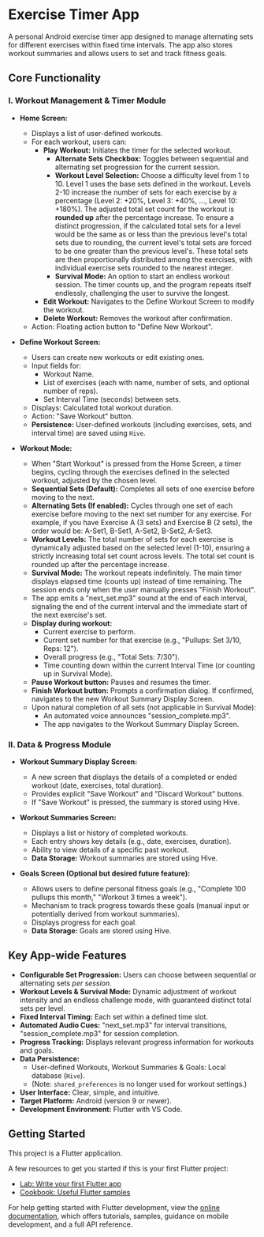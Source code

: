 # Exercise Timer App

A personal Android exercise timer app designed to manage alternating sets for different exercises within fixed time intervals. The app also stores workout summaries and allows users to set and track fitness goals.

## Core Functionality

### I. Workout Management & Timer Module

*   **Home Screen:**
    *   Displays a list of user-defined workouts.
    *   For each workout, users can:
        *   **Play Workout:** Initiates the timer for the selected workout.
            *   **Alternate Sets Checkbox:** Toggles between sequential and alternating set progression for the current session.
            *   **Workout Level Selection:** Choose a difficulty level from 1 to 10. Level 1 uses the base sets defined in the workout. Levels 2-10 increase the number of sets for each exercise by a percentage (Level 2: +20%, Level 3: +40%, ..., Level 10: +180%). The adjusted total set count for the workout is **rounded up** after the percentage increase. To ensure a distinct progression, if the calculated total sets for a level would be the same as or less than the previous level's total sets due to rounding, the current level's total sets are forced to be one greater than the previous level's. These total sets are then proportionally distributed among the exercises, with individual exercise sets rounded to the nearest integer.
            *   **Survival Mode:** An option to start an endless workout session. The timer counts up, and the program repeats itself endlessly, challenging the user to survive the longest.
        *   **Edit Workout:** Navigates to the Define Workout Screen to modify the workout.
        *   **Delete Workout:** Removes the workout after confirmation.
    *   Action: Floating action button to "Define New Workout".

*   **Define Workout Screen:**
    *   Users can create new workouts or edit existing ones.
    *   Input fields for:
        *   Workout Name.
        *   List of exercises (each with name, number of sets, and optional number of reps).
        *   Set Interval Time (seconds) between sets.
    *   Displays: Calculated total workout duration.
    *   Action: "Save Workout" button.
    *   **Persistence:** User-defined workouts (including exercises, sets, and interval time) are saved using `Hive`.

*   **Workout Mode:**
    *   When "Start Workout" is pressed from the Home Screen, a timer begins, cycling through the exercises defined in the selected workout, adjusted by the chosen level.
    *   **Sequential Sets (Default):** Completes all sets of one exercise before moving to the next.
    *   **Alternating Sets (If enabled):** Cycles through one set of each exercise before moving to the next set number for any exercise. For example, if you have Exercise A (3 sets) and Exercise B (2 sets), the order would be: A-Set1, B-Set1, A-Set2, B-Set2, A-Set3.
    *   **Workout Levels:** The total number of sets for each exercise is dynamically adjusted based on the selected level (1-10), ensuring a strictly increasing total set count across levels. The total set count is rounded up after the percentage increase.
    *   **Survival Mode:** The workout repeats indefinitely. The main timer displays elapsed time (counts up) instead of time remaining. The session ends only when the user manually presses "Finish Workout".
    *   The app emits a "next_set.mp3" sound at the end of each interval, signaling the end of the current interval and the immediate start of the next exercise's set.
    *   **Display during workout:**
        *   Current exercise to perform.
        *   Current set number for that exercise (e.g., "Pullups: Set 3/10, Reps: 12").
        *   Overall progress (e.g., "Total Sets: 7/30").
        *   Time counting down within the current Interval Time (or counting up in Survival Mode).
    *   **Pause Workout button:** Pauses and resumes the timer.
    *   **Finish Workout button:** Prompts a confirmation dialog. If confirmed, navigates to the new Workout Summary Display Screen.
    *   Upon natural completion of all sets (not applicable in Survival Mode):
        *   An automated voice announces "session_complete.mp3".
        *   The app navigates to the Workout Summary Display Screen.

### II. Data & Progress Module

*   **Workout Summary Display Screen:**
    *   A new screen that displays the details of a completed or ended workout (date, exercises, total duration).
    *   Provides explicit "Save Workout" and "Discard Workout" buttons.
    *   If "Save Workout" is pressed, the summary is stored using Hive.

*   **Workout Summaries Screen:**
    *   Displays a list or history of completed workouts.
    *   Each entry shows key details (e.g., date, exercises, duration).
    *   Ability to view details of a specific past workout.
    *   **Data Storage:** Workout summaries are stored using Hive.

*   **Goals Screen (Optional but desired future feature):**
    *   Allows users to define personal fitness goals (e.g., "Complete 100 pullups this month," "Workout 3 times a week").
    *   Mechanism to track progress towards these goals (manual input or potentially derived from workout summaries).
    *   Displays progress for each goal.
    *   **Data Storage:** Goals are stored using Hive.

## Key App-wide Features

*   **Configurable Set Progression:** Users can choose between sequential or alternating sets *per session*.
*   **Workout Levels & Survival Mode:** Dynamic adjustment of workout intensity and an endless challenge mode, with guaranteed distinct total sets per level.
*   **Fixed Interval Timing:** Each set within a defined time slot.
*   **Automated Audio Cues:** "next_set.mp3" for interval transitions, "session_complete.mp3" for session completion.
*   **Progress Tracking:** Displays relevant progress information for workouts and goals.
*   **Data Persistence:**
    *   User-defined Workouts, Workout Summaries & Goals: Local database (`Hive`).
    *   (Note: `shared_preferences` is no longer used for workout settings.)
*   **User Interface:** Clear, simple, and intuitive.
*   **Target Platform:** Android (version 9 or newer).
*   **Development Environment:** Flutter with VS Code.

## Getting Started

This project is a Flutter application.

A few resources to get you started if this is your first Flutter project:

- [Lab: Write your first Flutter app](https://docs.flutter.dev/get-started/codelab)
- [Cookbook: Useful Flutter samples](https://docs.flutter.dev/cookbook)

For help getting started with Flutter development, view the
[online documentation](https://docs.flutter.dev/), which offers tutorials,
samples, guidance on mobile development, and a full API reference.
